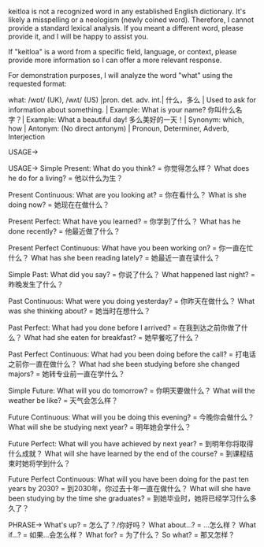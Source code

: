 keitloa is not a recognized word in any established English dictionary. It's likely a misspelling or a neologism (newly coined word).  Therefore, I cannot provide a standard lexical analysis.  If you meant a different word, please provide it, and I will be happy to assist you.

If "keitloa" is a word from a specific field, language, or context, please provide more information so I can offer a more relevant response.


For demonstration purposes, I will analyze the word "what" using the requested format:

what: /wɒt/ (UK), /wʌt/ (US) |pron. det. adv. int.| 什么，多么 | Used to ask for information about something. | Example: What is your name? 你叫什么名字？| Example: What a beautiful day! 多么美好的一天！| Synonym: which, how | Antonym: (No direct antonym) | Pronoun, Determiner, Adverb, Interjection

USAGE->

USAGE->
Simple Present:
What do you think? = 你觉得怎么样？
What does he do for a living? = 他以什么为生？

Present Continuous:
What are you looking at? = 你在看什么？
What is she doing now? = 她现在在做什么？

Present Perfect:
What have you learned? = 你学到了什么？
What has he done recently? = 他最近做了什么？

Present Perfect Continuous:
What have you been working on? = 你一直在忙什么？
What has she been reading lately? = 她最近一直在读什么？

Simple Past:
What did you say? = 你说了什么？
What happened last night? = 昨晚发生了什么？

Past Continuous:
What were you doing yesterday? = 你昨天在做什么？
What was she thinking about? = 她当时在想什么？

Past Perfect:
What had you done before I arrived? = 在我到达之前你做了什么？
What had she eaten for breakfast? = 她早餐吃了什么？

Past Perfect Continuous:
What had you been doing before the call? = 打电话之前你一直在做什么？
What had she been studying before she changed majors? = 她转专业前一直在学什么？

Simple Future:
What will you do tomorrow? = 你明天要做什么？
What will the weather be like? = 天气会怎么样？

Future Continuous:
What will you be doing this evening? = 今晚你会做什么？
What will she be studying next year? = 明年她会学什么？

Future Perfect:
What will you have achieved by next year? = 到明年你将取得什么成就？
What will she have learned by the end of the course? = 到课程结束时她将学到什么？

Future Perfect Continuous:
What will you have been doing for the past ten years by 2030? = 到2030年，你过去十年一直在做什么？
What will she have been studying by the time she graduates? = 到她毕业时，她将已经学习什么多久了？

PHRASE->
What's up? = 怎么了？/你好吗？
What about...? = ...怎么样？
What if...? = 如果...会怎么样？
What for? = 为了什么？
So what? = 那又怎样？


